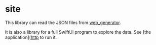 # site
This library can read the JSON files from [web_generator](https://github.com/bolsinga/web_generator).

It is also a library for a full SwiftUI program to explore the data. See [the application]([http](https://github.com/bolsinga/SiteApp) to run it.
